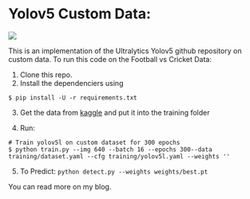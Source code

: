 # Yolov5 Custom Data:

![](messigif.gif)

This is an implementation of the Ultralytics Yolov5 github repository on custom data. To run this code on the Football vs Cricket Data:

1. Clone this repo.
2. Install the dependenciers using

`$ pip install -U -r requirements.txt` 

3. Get the data from [kaggle](https://www.kaggle.com/mlwhiz/detection-footballvscricketball) and put it into the training folder

4. Run:

```
# Train yolov5l on custom dataset for 300 epochs
$ python train.py --img 640 --batch 16 --epochs 300--data training/dataset.yaml --cfg training/yolov5l.yaml --weights ''
```

5. To Predict:
`python detect.py --weights weights/best.pt`


You can read more on my blog.